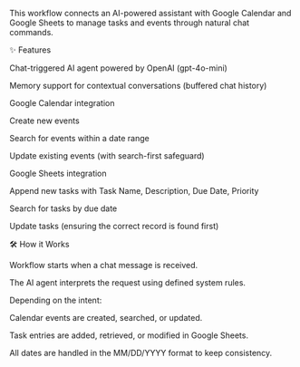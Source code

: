 This workflow connects an AI-powered assistant with Google Calendar and Google Sheets to manage tasks and events through natural chat commands.

✨ Features

Chat-triggered AI agent powered by OpenAI (gpt-4o-mini)

Memory support for contextual conversations (buffered chat history)

Google Calendar integration

Create new events

Search for events within a date range

Update existing events (with search-first safeguard)

Google Sheets integration

Append new tasks with Task Name, Description, Due Date, Priority

Search for tasks by due date

Update tasks (ensuring the correct record is found first)

🛠 How it Works

Workflow starts when a chat message is received.

The AI agent interprets the request using defined system rules.

Depending on the intent:

Calendar events are created, searched, or updated.

Task entries are added, retrieved, or modified in Google Sheets.

All dates are handled in the MM/DD/YYYY format to keep consistency.
